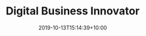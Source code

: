 ---
title: 'Digital Business Innovator'
date: 2019-10-13T15:14:39+10:00
weight: 1
credential: /downloads/dbi.pdf
---